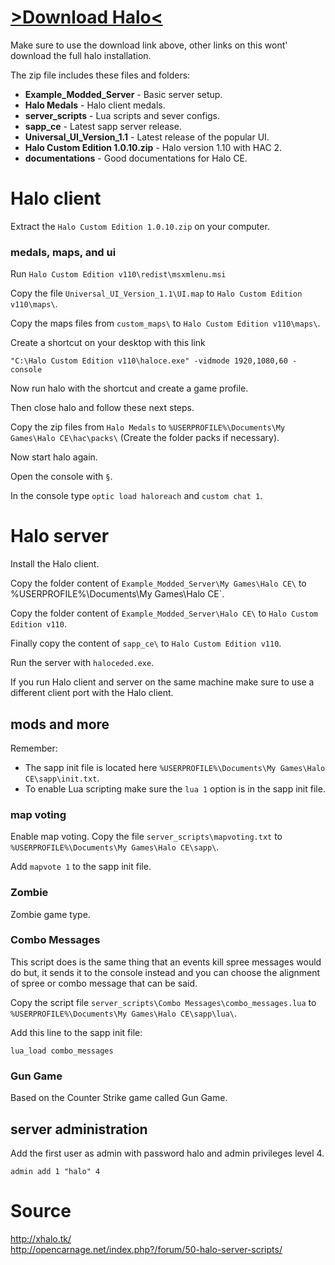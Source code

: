 # [>Download Halo<](http://54.171.67.203/Halo.zip)
Make sure to use the download link above, other links on this wont' download the full halo installation.

The zip file includes these files and folders:

* **Example_Modded_Server** - Basic server setup.
* **Halo Medals** - Halo client medals.
* **server_scripts** - Lua scripts and sever configs.
* **sapp_ce** - Latest sapp server release.
* **Universal_UI_Version_1.1** - Latest release of the popular UI.
* **Halo Custom Edition 1.0.10.zip** - Halo version 1.10 with HAC 2.
* **documentations** - Good documentations for Halo CE.

# Halo client

Extract the `Halo Custom Edition 1.0.10.zip` on your computer.

### medals, maps, and ui

Run `Halo Custom Edition v110\redist\msxmlenu.msi`

Copy the file `Universal_UI_Version_1.1\UI.map` to `Halo Custom Edition v110\maps\`.

Copy the maps files from `custom_maps\` to `Halo Custom Edition v110\maps\`.

Create a shortcut on your desktop with this link

    "C:\Halo Custom Edition v110\haloce.exe" -vidmode 1920,1080,60 -console

Now run halo with the shortcut and create a game profile.

Then close halo and follow these next steps.

Copy the zip files from `Halo Medals` to `%USERPROFILE%\Documents\My Games\Halo CE\hac\packs\` (Create the folder packs if necessary).

Now start halo again.

Open the console with `§`.

In the console type `optic load haloreach` and `custom chat 1`.

# Halo server

Install the Halo client.

Copy the folder content of `Example_Modded_Server\My Games\Halo CE\` to ` `%USERPROFILE%\Documents\My Games\Halo CE\`.

Copy the folder content of `Example_Modded_Server\Halo CE\` to `Halo Custom Edition v110`.

Finally copy the content of `sapp_ce\` to `Halo Custom Edition v110`.

Run the server with `haloceded.exe`.

If you run Halo client and server on the same machine make sure to use a different client port with the Halo client.

## mods and more

Remember:
* The sapp init file is located here `%USERPROFILE%\Documents\My Games\Halo CE\sapp\init.txt`.
* To enable Lua scripting make sure the `lua 1` option is in the sapp init file.

### map voting
Enable map voting.
Copy the file `server_scripts\mapvoting.txt` to `%USERPROFILE%\Documents\My Games\Halo CE\sapp\`.

Add `mapvote 1` to the sapp init file.

### Zombie
Zombie game type.

### Combo Messages
This script does is the same thing that an events kill spree messages would do but, it sends it to the console instead and you can choose the alignment of spree or combo message that can be said.

Copy the script file `server_scripts\Combo Messages\combo_messages.lua` to `%USERPROFILE%\Documents\My Games\Halo CE\sapp\lua\`.

Add this line to the sapp init file:

    lua_load combo_messages

### Gun Game
Based on the Counter Strike game called Gun Game.

## server administration

Add the first user as admin with password halo and admin privileges level 4.

    admin add 1 "halo" 4

# Source

http://xhalo.tk/  
http://opencarnage.net/index.php?/forum/50-halo-server-scripts/
